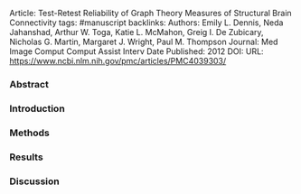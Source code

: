 Article: Test-Retest Reliability of Graph Theory Measures of Structural Brain Connectivity
tags: #manuscript 
backlinks:
Authors: Emily L. Dennis, Neda Jahanshad, Arthur W. Toga, Katie L. McMahon, Greig I. De Zubicary, Nicholas G. Martin, Margaret J. Wright, Paul M. Thompson
Journal: Med Image Comput Comput Assist Interv
Date Published: 2012
DOI: 
URL: https://www.ncbi.nlm.nih.gov/pmc/articles/PMC4039303/

### Abstract


### Introduction



### Methods



### Results



### Discussion
